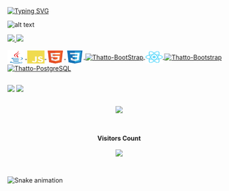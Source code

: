 [![Typing SVG](https://readme-typing-svg.herokuapp.com/?color=red&size=35&center=true&vCenter=true&width=1000&lines=HELLO,+MY+NAME+IS+Thácito;I'm+31+years+old;I'm+from+Brazil;I'm+Studying+Full-Stack+Development;Be+Welcome!+:%29)](https://git.io/typing-svg)

<div style="width: 100em">

  ![alt text](https://user-images.githubusercontent.com/70382532/138322189-2db8df52-9dcb-40a0-88a8-c365466bd33d.gif)

</div>

<div style="display: inline_block">
  <a href="https://github.com/ThattoDev"/>
   <img height="180em" src="https://github-readme-stats.vercel.app/api?username=ThattoDev&show_icons=true&theme=dracula&include_all_commits=true&count_private=true"/>
   <img height="180em" src="https://github-readme-stats.vercel.app/api/top-langs/?username=ThattoDev&layout=compact&langs_count=10&theme=highcontrast"/>
</div>
  
<div style="display: inline_block"><br>
  <img align="center" alt="Thatto-Csharp" height="30" width="40" src="https://raw.githubusercontent.com/devicons/devicon/master/icons/java/java-original.svg">
  <img align="center" alt="Thatto-Js" height="30" width="40" src="https://raw.githubusercontent.com/devicons/devicon/master/icons/javascript/javascript-plain.svg">
  <img align="center" alt="Thatto-HTML" height="30" width="40" src="https://raw.githubusercontent.com/devicons/devicon/master/icons/html5/html5-original.svg">
  <img align="center" alt="Thatto-CSS" height="30" width="40" src="https://raw.githubusercontent.com/devicons/devicon/master/icons/css3/css3-original.svg">
  <img align="center" alt="Thatto-BootStrap" height="30" width="40" src="https://cdn.jsdelivr.net/gh/devicons/devicon/icons/android/android-original.svg"/>
  <img align="center" alt="Thatto-React" height="30" width="40" src="https://raw.githubusercontent.com/devicons/devicon/master/icons/react/react-original.svg">
  <img align="center" alt="Thatto-Bootstrap" height="30" width="40" src="https://cdn.jsdelivr.net/gh/devicons/devicon/icons/bootstrap/bootstrap-original.svg" />
  <img align="center" alt="Thatto-PostgreSQL" height="30" width="40" src="https://cdn.jsdelivr.net/gh/devicons/devicon/icons/postgresql/postgresql-original.svg"/>
</div>
  
  ##
 
<div> 
  <a href="https://www.instagram.com/thattosalvini/" target="_blank"><img src="https://img.shields.io/badge/-Instagram-%23E4405F?style=for-the-badge&logo=instagram&logoColor=white" target="_blank"></a>
  <a href="https://www.linkedin.com/in/th%C3%A1cito-filgueiras-51b422190/" target="_blank"><img src="https://img.shields.io/badge/-LinkedIn-%230077B5?style=for-the-badge&logo=linkedin&logoColor=white" target="_blank"></a>
  
  ##
  
<p align="center">
  <img src="https://github-profile-trophy.vercel.app/?username=ThattoDev&theme=dracula&row=2&no-bg=true&column=3&margin-w=15&margin-h=15" />
</p>
  
<div align="center">
  <br><p align="centre"><b>Visitors Count</b></p>  
  <p align="center"><img align="center" src="https://profile-counter.glitch.me/{ThattoDev}/count.svg" /></p> 
  <br>
</div>
 
  ![Snake animation](https://github.com/ThattoDev/ThattoDev/blob/output/github-contribution-grid-snake.svg)
 
</div>
